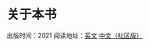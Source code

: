 # 关于本书

出版时间：2021
阅读地址：[英文](https://craftinginterpreters.com/contents.html) [中文（社区版）](https://readonly.link/books/https://raw.githubusercontent.com/GuoYaxiang/craftinginterpreters_zh/main/book.json?front-matter=contents)
